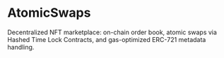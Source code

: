 # AtomicSwaps
Decentralized NFT marketplace: on-chain order book, atomic swaps via Hashed Time Lock Contracts, and gas-optimized ERC-721 metadata handling.

